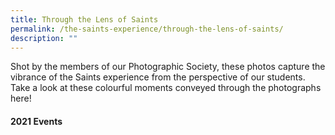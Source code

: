 ```yaml
---
title: Through the Lens of Saints
permalink: /the-saints-experience/through-the-lens-of-saints/
description: ""
---
```


<p>Shot by the members of our Photographic Society, these photos capture the vibrance of the Saints experience from the perspective of our students. Take a look at these colourful moments conveyed through the photographs here!</p>
<h4><strong>2021 Events</strong></h4>